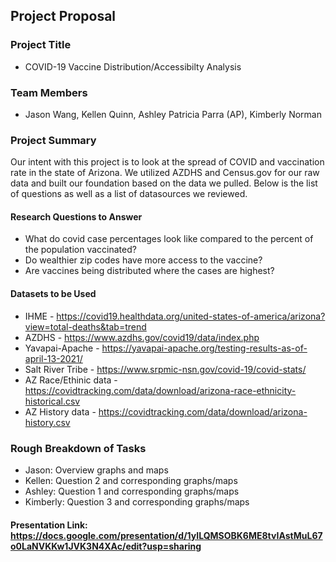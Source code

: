 ## **Project Proposal**

### **Project Title**

* COVID-19 Vaccine Distribution/Accessibilty Analysis

### **Team Members** 

* Jason Wang, Kellen Quinn, Ashley Patricia Parra (AP), Kimberly Norman

### **Project Summary**
Our intent with this project is to look at the spread of COVID and vaccination rate in the state of Arizona. We utilized AZDHS and Census.gov for our raw data and built our foundation based on the data we pulled. Below is the list of questions as well as a list of datasources we reviewed.

#### **Research Questions to Answer**

* What do covid case percentages look like compared to the percent of the population vaccinated?
* Do wealthier zip codes have more access to the vaccine?
* Are vaccines being distributed where the cases are highest?

#### **Datasets to be Used**

* IHME - https://covid19.healthdata.org/united-states-of-america/arizona?view=total-deaths&tab=trend
* AZDHS - https://www.azdhs.gov/covid19/data/index.php
* Yavapai-Apache - https://yavapai-apache.org/testing-results-as-of-april-13-2021/
* Salt River Tribe - https://www.srpmic-nsn.gov/covid-19/covid-stats/
* AZ Race/Ethinic data - https://covidtracking.com/data/download/arizona-race-ethnicity-historical.csv
* AZ History data - https://covidtracking.com/data/download/arizona-history.csv

### **Rough Breakdown of Tasks**

* Jason: Overview graphs and maps
* Kellen: Question 2 and corresponding graphs/maps
* Ashley: Question 1 and corresponding graphs/maps
* Kimberly: Question 3 and corresponding graphs/maps

#### Presentation Link: https://docs.google.com/presentation/d/1yILQMSOBK6ME8tvIAstMuL67o0LaNVKKw1JVK3N4XAc/edit?usp=sharing
